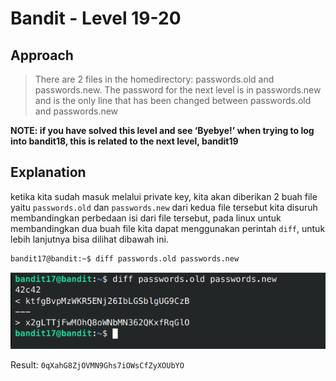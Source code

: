 # Bandit - Level 19-20

## Approach

> There are 2 files in the homedirectory: passwords.old and passwords.new. The password for the next level is in passwords.new and is the only line that has been changed between passwords.old and passwords.new

__NOTE: if you have solved this level and see ‘Byebye!’ when trying to log into bandit18, this is related to the next level, bandit19__

## Explanation

ketika kita sudah masuk melalui private key, kita akan diberikan 2 buah file yaitu `passwords.old` dan `passwords.new` dari kedua file tersebut kita disuruh membandingkan perbedaan isi dari file tersebut, pada linux untuk membandingkan dua buah file kita dapat menggunakan perintah `diff`, untuk lebih lanjutnya bisa dilihat dibawah ini.

```sh
bandit17@bandit:~$ diff passwords.old passwords.new
```

![!image](docs/image.png)

Result: `0qXahG8ZjOVMN9Ghs7iOWsCfZyXOUbYO`
